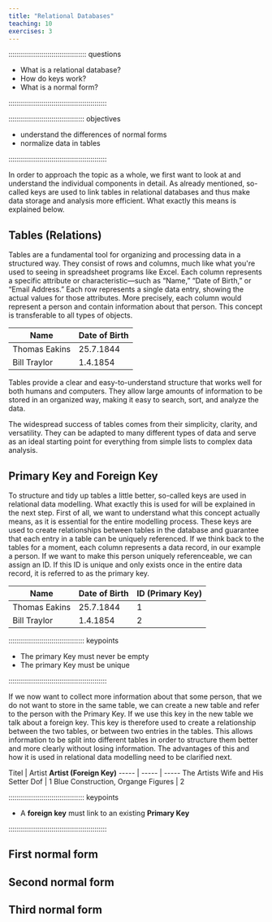 ```yaml
---
title: "Relational Databases"
teaching: 10
exercises: 3
---
```


:::::::::::::::::::::::::::::::::::::: questions

- What is a relational database?
- How do keys work?
- What is a normal form?

::::::::::::::::::::::::::::::::::::::::::::::::

::::::::::::::::::::::::::::::::::::: objectives

- understand the differences of normal forms
- normalize data in tables

::::::::::::::::::::::::::::::::::::::::::::::::

In order to approach the topic as a whole, we first want to look at and understand the individual components in detail. 
As already mentioned, so-called keys are used to link tables in relational databases and thus make data storage and 
analysis more efficient. What exactly this means is explained below.

## Tables (Relations)

Tables are a fundamental tool for organizing and processing data in a structured way. 
They consist of rows and columns, much like what you're used to seeing in spreadsheet programs like Excel. 
Each column represents a specific attribute or characteristic—such as “Name,” “Date of Birth,” or “Email Address.” 
Each row represents a single data entry, showing the actual values for those attributes. More precisely, each column 
would represent a person and contain information about that person. This concept is transferable to all types of objects.

Name | Date of Birth 
----- | -----
Thomas Eakins | 25.7.1844
Bill Traylor | 1.4.1854


Tables provide a clear and easy-to-understand structure that works well for both humans and computers. They allow large 
amounts of information to be stored in an organized way, making it easy to search, sort, and analyze the data.

The widespread success of tables comes from their simplicity, clarity, and versatility. They can be adapted to many 
different types of data and serve as an ideal starting point for everything from simple lists to complex data analysis.


## Primary Key and Foreign Key

To structure and tidy up tables a little better, so-called keys are used in relational data modelling. What exactly 
this is used for will be explained in the next step. First of all, 
we want to understand what this concept actually means, as it is essential for the entire modelling process. These 
keys are used to create relationships between tables in the database 
and guarantee that each entry in a table can be uniquely referenced. If we think back to the tables for a moment, 
each column represents a data record, in our example a person. 
If we want to make this person uniquely referenceable, we can assign an ID. If this ID is unique and only exists once 
in the entire data record, it is referred to as the primary key.

Name | Date of Birth | **ID (Primary Key)**
----- | ----- | -----
Thomas Eakins | 25.7.1844 | 1
Bill Traylor | 1.4.1854 | 2

::::::::::::::::::::::::::::::::::::: keypoints

- The primary Key must never be empty
- The primary Key must be unique

::::::::::::::::::::::::::::::::::::::::::::::::

If we now want to collect more information about that some person, that we do not want to store in the same table, we 
can create a new table and refer to the person with the Primary Key. If we use this key in the new table
we talk about a foreign key. This key is therefore used to create a relationship between the two tables, or between 
two entries in the tables. This allows information to be split into different tables in order to structure 
them better and more clearly without losing information. 
The advantages of this and how it is used in relational data modelling need to be clarified next.

Titel | Artist **Artist (Foreign Key)**
----- | ----- | -----
The Artists Wife and His Setter Dof | 1
Blue Construction, Organge Figures | 2

::::::::::::::::::::::::::::::::::::: keypoints

- A **foreign key** must link to an existing **Primary Key**

::::::::::::::::::::::::::::::::::::::::::::::::


## First normal form


## Second normal form


## Third normal form
